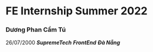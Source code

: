 # FE Internship Summer 2022
### Dương Phan Cẩm Tú
26/07/2000
***SupremeTech***
***FrontEnd***
***Đà Nẵng***
